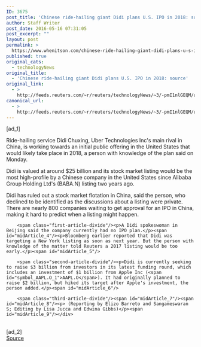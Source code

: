 ```yaml
---
ID: 3675
post_title: 'Chinese ride-hailing giant Didi plans U.S. IPO in 2018: source'
author: Staff Writer
post_date: 2016-05-16 07:31:05
post_excerpt: ""
layout: post
permalink: >
  https://www.whenitson.com/chinese-ride-hailing-giant-didi-plans-u-s-ipo-in-2018-source/
published: true
original_cats:
  - technologyNews
original_title:
  - 'Chinese ride-hailing giant Didi plans U.S. IPO in 2018: source'
original_link:
  - >
    http://feeds.reuters.com/~r/reuters/technologyNews/~3/-pmI1nlGEQM/us-didi-chuxing-ipo-idUSKCN0Y708B
canonical_url:
  - >
    http://feeds.reuters.com/~r/reuters/technologyNews/~3/-pmI1nlGEQM/us-didi-chuxing-ipo-idUSKCN0Y708B
---
```

 [ad_1]
<br><div id="articleText">
<span id="midArticle_start"/>

<span id="midArticle_0"/><span class="focusParagraph" readability="7"><p><span class="articleLocatio&lt;/span&gt;n">Ride-hailing service Didi Chuxing, Uber Technologies Inc's main rival in China, is working towards an initial public offering in the United States that would likely take place in 2018, a person with knowledge of the plan said on Monday.</span></p></span><span id="midArticle_1"/><p>Didi is valued at around $25 billion and its stock market listing would be the most high-profile by a Chinese company in the United States since Alibaba Group Holding Ltd's (<span id="symbol_BABA.N_0">BABA.N</span>) listing two years ago.</p><span id="midArticle_2"/><p>Didi has ruled out a stock market flotation in China, said the person, who declined to be identified as the discussions about a listing were private. There are nearly 800 companies waiting to get approval for an IPO in China, making it hard to predict when a listing might happen.</p><span id="midArticle_3"/>
        
        <span class="first-article-divide"/><p>A Didi spokeswoman in Beijing said the company currently had no IPO plan.</p><span id="midArticle_4"/><p>Bloomberg earlier reported that Didi was targeting a New York listing as soon as next year. But the person with knowledge of the matter told Reuters a 2017 listing would be too early.</p><span id="midArticle_5"/>
        
        <span class="second-article-divide"/><p>Didi is currently seeking to raise $3 billion from investors in its latest funding round, which includes an investment of $1 billion from Apple Inc (<span id="symbol_AAPL.O_1">AAPL.O</span>). It had originally planned to raise $2 billion, but hiked its target after Apple's investment, the person added.</p><span id="midArticle_6"/>
        
        <span class="third-article-divide"/><span id="midArticle_7"/><span id="midArticle_8"/><p> (Reporting by Elizo Barreto and Sangameswaran S; Editing by Lisa Jucca and Edwina Gibbs)</p><span id="midArticle_9"/></div>
<br>[ad_2]
<br><a href="http://feeds.reuters.com/~r/reuters/technologyNews/~3/-pmI1nlGEQM/us-didi-chuxing-ipo-idUSKCN0Y708B">Source </a>